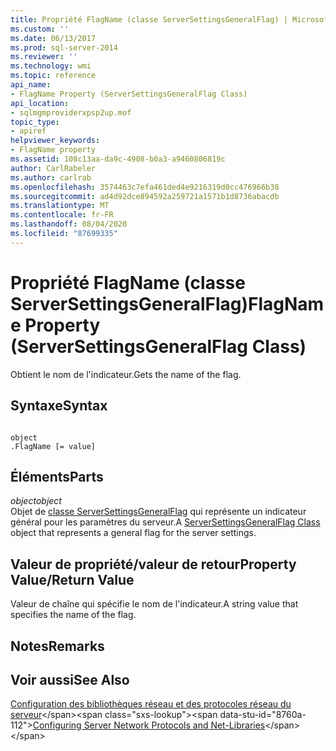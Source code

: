 ```yaml
---
title: Propriété FlagName (classe ServerSettingsGeneralFlag) | Microsoft Docs
ms.custom: ''
ms.date: 06/13/2017
ms.prod: sql-server-2014
ms.reviewer: ''
ms.technology: wmi
ms.topic: reference
api_name:
- FlagName Property (ServerSettingsGeneralFlag Class)
api_location:
- sqlmgmproviderxpsp2up.mof
topic_type:
- apiref
helpviewer_keywords:
- FlagName property
ms.assetid: 108c13aa-da9c-4908-b0a3-a9460806819c
author: CarlRabeler
ms.author: carlrab
ms.openlocfilehash: 3574463c7efa461ded4e9216319d0cc476966b38
ms.sourcegitcommit: ad4d92dce894592a259721a1571b1d8736abacdb
ms.translationtype: MT
ms.contentlocale: fr-FR
ms.lasthandoff: 08/04/2020
ms.locfileid: "87699335"
---
```

# <a name="flagname-property-serversettingsgeneralflag-class"></a><span data-ttu-id="8760a-102">Propriété FlagName (classe ServerSettingsGeneralFlag)</span><span class="sxs-lookup"><span data-stu-id="8760a-102">FlagName Property (ServerSettingsGeneralFlag Class)</span></span>
  <span data-ttu-id="8760a-103">Obtient le nom de l'indicateur.</span><span class="sxs-lookup"><span data-stu-id="8760a-103">Gets the name of the flag.</span></span>  
  
## <a name="syntax"></a><span data-ttu-id="8760a-104">Syntaxe</span><span class="sxs-lookup"><span data-stu-id="8760a-104">Syntax</span></span>  
  
```  
  
object  
.FlagName [= value]  
```  
  
## <a name="parts"></a><span data-ttu-id="8760a-105">Éléments</span><span class="sxs-lookup"><span data-stu-id="8760a-105">Parts</span></span>  
 <span data-ttu-id="8760a-106">*object*</span><span class="sxs-lookup"><span data-stu-id="8760a-106">*object*</span></span>  
 <span data-ttu-id="8760a-107">Objet de [classe ServerSettingsGeneralFlag](serversettingsgeneralflag-class.md) qui représente un indicateur général pour les paramètres du serveur.</span><span class="sxs-lookup"><span data-stu-id="8760a-107">A [ServerSettingsGeneralFlag Class](serversettingsgeneralflag-class.md) object that represents a general flag for the server settings.</span></span>  
  
## <a name="property-valuereturn-value"></a><span data-ttu-id="8760a-108">Valeur de propriété/valeur de retour</span><span class="sxs-lookup"><span data-stu-id="8760a-108">Property Value/Return Value</span></span>  
 <span data-ttu-id="8760a-109">Valeur de chaîne qui spécifie le nom de l'indicateur.</span><span class="sxs-lookup"><span data-stu-id="8760a-109">A string value that specifies the name of the flag.</span></span>  
  
## <a name="remarks"></a><span data-ttu-id="8760a-110">Notes</span><span class="sxs-lookup"><span data-stu-id="8760a-110">Remarks</span></span>  
  
## <a name="see-also"></a><span data-ttu-id="8760a-111">Voir aussi</span><span class="sxs-lookup"><span data-stu-id="8760a-111">See Also</span></span>  
 <span data-ttu-id="8760a-112">[Configuration des bibliothèques réseau et des protocoles réseau du serveur](https://msdn.microsoft.com/library/ms177485\(v=sql.100\).aspx)</span><span class="sxs-lookup"><span data-stu-id="8760a-112">[Configuring Server Network Protocols and Net-Libraries](https://msdn.microsoft.com/library/ms177485\(v=sql.100\).aspx)</span></span>  
  
  
